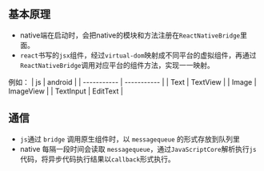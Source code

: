 ## 基本原理
- native端在启动时，会把native的模块和方法注册在`ReactNativeBridge`里面。
- `react`书写的`jsx`组件，经过`virtual-dom`映射成不同平台的虚拟组件，再通过`ReactNativeBridge`调用对应平台的组件方法，实现一一映射。

 例如：
| js      | android |
| ----------- | ----------- |
| Text      | TextView      |
| Image   | ImageView       |
| TextInput   | EditText   |

## 通信
- `js`通过 `bridge` 调用原生组件时，以 `messagequeue` 的形式存放到队列里
- native 每隔一段时间会读取 `messagequeue`，通过`JavaScriptCore`解析执行`js`代码，将异步代码执行结果以`callback`形式执行。
